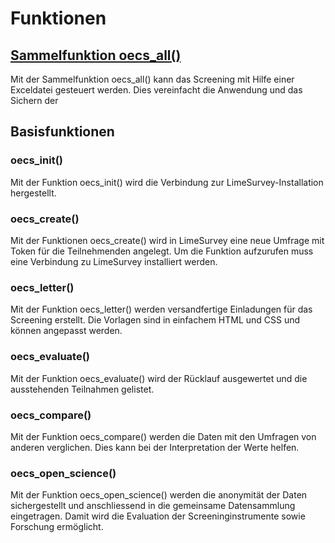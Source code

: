 # Funktionen
## [Sammelfunktion oecs_all()](/funktionen/oecs_all.md)
Mit der Sammelfunktion oecs_all() kann das Screening mit Hilfe einer Exceldatei gesteuert werden. Dies vereinfacht die Anwendung und das Sichern der 

## Basisfunktionen
### oecs_init()
Mit der Funktion oecs_init() wird die Verbindung zur LimeSurvey-Installation hergestellt.

### oecs_create()
Mit der Funktionen oecs_create() wird in LimeSurvey eine neue Umfrage mit Token für die Teilnehmenden angelegt. Um die Funktion aufzurufen muss eine Verbindung zu LimeSurvey installiert werden.

### oecs_letter()
Mit der Funktion oecs_letter() werden versandfertige Einladungen für das Screening erstellt. Die Vorlagen sind in einfachem HTML und CSS und können angepasst werden.

### oecs_evaluate()
Mit der Funktion oecs_evaluate() wird der Rücklauf ausgewertet und die ausstehenden Teilnahmen gelistet.

### oecs_compare()
Mit der Funktion oecs_compare() werden die Daten mit den Umfragen von anderen verglichen. Dies kann bei der Interpretation der Werte helfen.

### oecs_open_science()
Mit der Funktion oecs_open_science() werden die anonymität der Daten sichergestellt und anschliessend in die gemeinsame Datensammlung eingetragen. Damit wird die Evaluation der Screeninginstrumente sowie Forschung ermöglicht.
